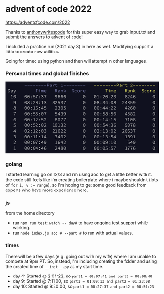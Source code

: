 advent of code 2022
===================

https://adventofcode.com/2022

Thanks to [anthonywritescode](https://github.com/anthonywritescode) for this super easy way to grab input.txt and submit the answers to advent of code!

I included a practice run (2021 day 3) in here as well. Modifying support a little to create new utilities.

Going for timed using python and then will attempt in other languages.


### Personal times and global finishes
![Leaderboard](leaderboard.png)

### golang
I started learning go on 12/3 and i'm using aoc to get a little better with it. the code still feels like i'm creating boilerplate where i maybe shouldn't (lots of `for i, v := range`), so I'm hoping to get some good feedback from experts who have more experience here.

### js
from the home directory:
 - run `npm run test:watch -- day#` to have ongoing test support while working.
 - run `node index.js aoc # --part #` to run with actual values.


### times

There will be a few days (e.g. going out with my wife) where I am unable to compete at 9pm PT. So, instead, I'm including creating the folder and using the created time of `__init__.py` as my start time.
 - day 4: Started @ 2:04:22, so `part1 = 00:07:41 and part2 = 00:08:40`
 - day 9: Started @ 7:11:00, so `part1 = 01:09:13 and part2 = 01:23:08`
 - day 10: Started @ 9:30:00, so `part1 = 00:27:37 and part2 = 00:50:23`